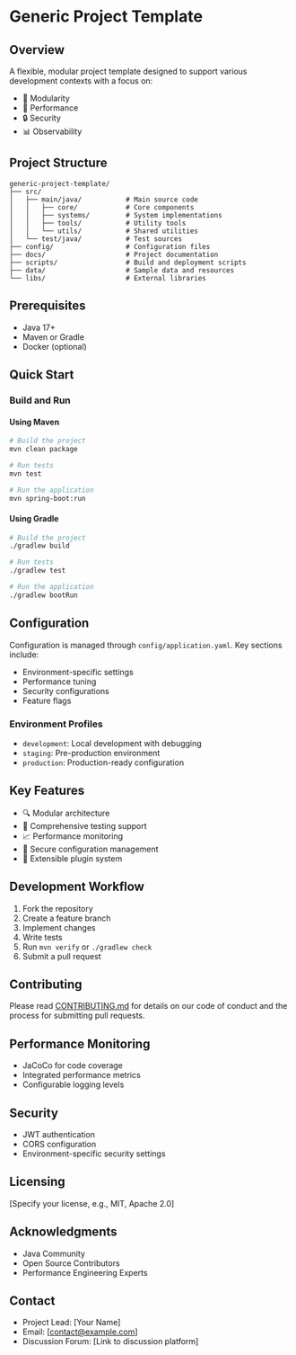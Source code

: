 # Generic Project Template

## Overview

A flexible, modular project template designed to support various development contexts with a focus on:
- 🧩 Modularity
- 🚀 Performance
- 🔒 Security
- 📊 Observability

## Project Structure

```
generic-project-template/
├── src/
│   ├── main/java/           # Main source code
│   │   ├── core/            # Core components
│   │   ├── systems/         # System implementations
│   │   ├── tools/           # Utility tools
│   │   └── utils/           # Shared utilities
│   └── test/java/           # Test sources
├── config/                  # Configuration files
├── docs/                    # Project documentation
├── scripts/                 # Build and deployment scripts
├── data/                    # Sample data and resources
└── libs/                    # External libraries
```

## Prerequisites

- Java 17+
- Maven or Gradle
- Docker (optional)

## Quick Start

### Build and Run

#### Using Maven
```bash
# Build the project
mvn clean package

# Run tests
mvn test

# Run the application
mvn spring-boot:run
```

#### Using Gradle
```bash
# Build the project
./gradlew build

# Run tests
./gradlew test

# Run the application
./gradlew bootRun
```

## Configuration

Configuration is managed through `config/application.yaml`. Key sections include:
- Environment-specific settings
- Performance tuning
- Security configurations
- Feature flags

### Environment Profiles

- `development`: Local development with debugging
- `staging`: Pre-production environment
- `production`: Production-ready configuration

## Key Features

- 🔍 Modular architecture
- 🧪 Comprehensive testing support
- 📈 Performance monitoring
- 🔐 Secure configuration management
- 🔌 Extensible plugin system

## Development Workflow

1. Fork the repository
2. Create a feature branch
3. Implement changes
4. Write tests
5. Run `mvn verify` or `./gradlew check`
6. Submit a pull request

## Contributing

Please read [CONTRIBUTING.md](CONTRIBUTING.md) for details on our code of conduct and the process for submitting pull requests.

## Performance Monitoring

- JaCoCo for code coverage
- Integrated performance metrics
- Configurable logging levels

## Security

- JWT authentication
- CORS configuration
- Environment-specific security settings

## Licensing

[Specify your license, e.g., MIT, Apache 2.0]

## Acknowledgments

- Java Community
- Open Source Contributors
- Performance Engineering Experts

## Contact

- Project Lead: [Your Name]
- Email: [contact@example.com]
- Discussion Forum: [Link to discussion platform]
